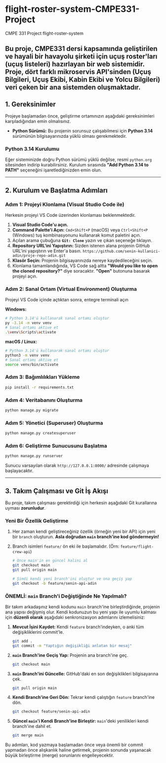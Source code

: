 # flight-roster-system-CMPE331-Project
CMPE 331 Project flight-roster-system

Bu proje, CMPE331 dersi kapsamında geliştirilen ve hayali bir havayolu şirketi için uçuş roster'ları (uçuş listeleri) hazırlayan bir web sistemidir. Proje, dört farklı mikroservis API'sinden (Uçuş Bilgileri, Uçuş Ekibi, Kabin Ekibi ve Yolcu Bilgileri) veri çeken bir ana sistemden oluşmaktadır.
--

## 1. Gereksinimler

Projeye başlamadan önce, geliştirme ortamınızın aşağıdaki gereksinimleri karşıladığından emin olmalısınız.
* **Python Sürümü:** Bu projenin sorunsuz çalışabilmesi için **Python 3.14** sürümünün bilgisayarınızda yüklü olması gerekmektedir.

### Python 3.14 Kurulumu

Eğer sisteminizde doğru Python sürümü yüklü değilse, resmi `python.org` sitesinden indirip kurabilirsiniz. Kurulum sırasında **"Add Python 3.14 to PATH"** seçeneğini işaretlediğinizden emin olun.

---

## 2. Kurulum ve Başlatma Adımları

### Adım 1: Projeyi Klonlama (Visual Studio Code ile)

Herkesin projeyi VS Code üzerinden klonlaması beklenmektedir.

1.  **Visual Studio Code'u açın.**
2.  **Command Palette'i Açın:** `Cmd+Shift+P` (macOS) veya `Ctrl+Shift+P` (Windows) tuş kombinasyonunu kullanarak komut paletini açın.
3.  Açılan arama çubuğuna **`Git: Clone`** yazın ve çıkan seçeneğe tıklayın.
4.  **Repository URL'ini Yapıştırın:** Sizden istenen alana projenin GitHub URL'ini yapıştırın ve Enter'a basın.
    `https://github.com/senin-kullanici-adin/proje-repo-adin.git`
5.  **Klasör Seçin:** Projenin bilgisayarınızda nereye kaydedileceğini seçin.
6.  Klonlama tamamlandığında, VS Code sağ altta **"Would you like to open the cloned repository?"** diye soracaktır. **"Open"** butonuna basarak projeyi açın.

### Adım 2: Sanal Ortam (Virtual Environment) Oluşturma

Projeyi VS Code içinde açtıktan sonra, entegre terminali açın

**Windows:**
```bash
# Python 3.14'ü kullanarak sanal ortamı oluştur
py -3.14 -m venv venv
# Sanal ortamı aktive et
.\venv\Scripts\activate
```

**macOS / Linux:**
```bash
# Python 3.14'ü kullanarak sanal ortamı oluştur
python3 -m venv venv
# Sanal ortamı aktive et
source venv/bin/activate
```

### Adım 3: Bağımlılıkları Yükleme
```bash
pip install -r requirements.txt
```

### Adım 4: Veritabanını Oluşturma
```bash
python manage.py migrate
```

### Adım 5: Yönetici (Superuser) Oluşturma
```bash
python manage.py createsuperuser
```

### Adım 6: Geliştirme Sunucusunu Başlatma
```bash
python manage.py runserver
```
Sunucu varsayılan olarak `http://127.0.0.1:8000/` adresinde çalışmaya başlayacaktır.

---

## 3. Takım Çalışması ve Git İş Akışı

Bu proje, takım çalışması gerektirdiği için herkesin aşağıdaki Git kurallarına uyması **zorunludur**.

### Yeni Bir Özellik Geliştirme

1.  Her zaman kendi geliştireceğiniz özellik (örneğin yeni bir API) için yeni bir `branch` oluşturun. **Asla doğrudan `main` branch'ine kod göndermeyin!**
2.  Branch isimleri `feature/` ön eki ile başlamalıdır. (Örn: `feature/flight-crew-api`)

    ```bash
    # Önce main'in en güncel halini al
    git checkout main
    git pull origin main

    # Şimdi kendi yeni branch'ini oluştur ve ona geçiş yap
    git checkout -b feature/senin-api-adin
    ```

### **ÖNEMLİ:** `main` Branch'i Değiştiğinde Ne Yapılmalı?

Bir takım arkadaşınız kendi kodunu `main` branch'ine birleştirdiğinde, projenin ana yapısı değişmiş olur. Kendi kodunuzun bu yeni yapı ile uyumlu kalması için **düzenli olarak** aşağıdaki senkronizasyon adımlarını izlemelisiniz:

1.  **Mevcut İşini Kaydet:** Kendi `feature` branch'indeyken, o anki tüm değişikliklerini commit'le.
    ```bash
    git add .
    git commit -m "Yaptığın değişikliği anlatan bir mesaj"
    ```

2.  **`main` Branch'ine Geçiş Yap:** Projenin ana branch'ine geç.
    ```bash
    git checkout main
    ```

3.  **`main` Branch'ini Güncelle:** GitHub'daki en son değişiklikleri bilgisayarına çek.
    ```bash
    git pull origin main
    ```

4.  **Kendi Branch'ine Geri Dön:** Tekrar kendi çalıştığın `feature` branch'ine dön.
    ```bash
    git checkout feature/senin-api-adin
    ```

5.  **Güncel `main`'i Kendi Branch'ine Birleştir:** `main`'deki yenilikleri kendi branch'ine dahil et.
    ```bash
    git merge main
    ```

Bu adımları, kod yazmaya başlamadan önce veya önemli bir commit yapmadan önce alışkanlık haline getirmek, projenin sonunda yaşanacak büyük birleştirme (merge) sorunlarını engelleyecektir.
